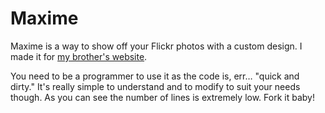 Maxime
============

Maxime is a way to show off your Flickr photos with a custom design. I made it for [my brother's website](http://maximetestu.com/).

You need to be a programmer to use it as the code is, err… "quick and dirty." It's really simple to understand and to modify to suit your needs though. As you can see the number of lines is extremely low. Fork it baby!